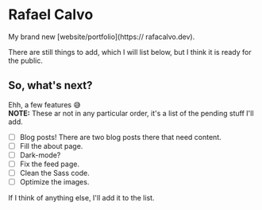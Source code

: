 # Rafael Calvo

My brand new [website/portfolio](https:// rafacalvo.dev).

There are still things to add, which I will list below, but I think it is ready for the public.


## So, what's next?
Ehh, a few features 😅  
**NOTE:** These ar not in any particular order, it's a list of the pending stuff I'll add.

- [ ] Blog posts! There are two blog posts there that need content. 
- [ ] Fill the about page.
- [ ] Dark-mode?
- [ ] Fix the feed page.
- [ ] Clean the Sass code.
- [ ] Optimize the images.

If I think of anything else, I'll add it to the list.